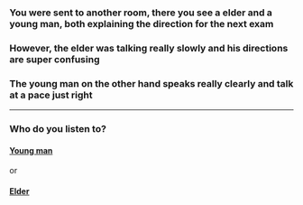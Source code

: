 ### You were sent to another room, there you see a elder and a young man, both explaining the direction for the next exam
### However, the elder was talking really slowly and his directions are super confusing 
### The young man on the other hand speaks really clearly and talk at a pace just right
---
### Who do you listen to?
#### [Young man](young.md) 

or 

#### [Elder](elder.md)

